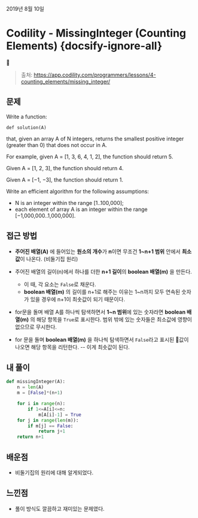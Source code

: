 2019년 8월 10일

# Codility  - MissingInteger  (Counting Elements) {docsify-ignore-all}

> 출처: https://app.codility.com/programmers/lessons/4-counting_elements/missing_integer/

## 문제

Write a function:

`def solution(A)`

that, given an array A of N integers, returns the smallest positive integer (greater than 0) that does not occur in A.

For example, given A = [1, 3, 6, 4, 1, 2], the function should return 5.

Given A = [1, 2, 3], the function should return 4.

Given A = [−1, −3], the function should return 1.

Write an efficient algorithm for the following assumptions:

- N is an integer within the range [1..100,000];
- each element of array A is an integer within the range [−1,000,000..1,000,000].

## 접근 방법

- **주어진 배열(A)** 에 들어있는 **원소의 개수**가 **n**이면 무조건 **1~n+1 범위** 안에서 **최소값**이 나온다. (비둘기집 원리)

- 주어진 배열의 길이(n)에서 하나를 더한 **n+1 길이**의 **boolean 배열(m)** 을 만든다.
    - 이 때, 각 요소는 `False`로 채운다.
    - **boolean 배열(m)** 의 길이를 n+1로 해주는 이유는 1~n까지 모두 연속된 숫자가 있을 경우에 n+1이 최솟값이 되기 때문이다.

- for문을 돌며 배열 A를 하나씩 탐색하면서 **1~n 범위**에 있는 숫자라면 **boolean 배열(m)** 의 해당 항목을 `True`로 표시한다. 범위 밖에 있는 숫자들은 최소값에 영향이 없으므로 무시한다.

- for 문을 돌며 **boolean 배열(m)** 을 하나씩 탐색하면서 `False`라고 표시된 값이 나오면 해당 항목을 리턴한다. -- 이게 최솟값이 된다.

## 내 풀이

```python
def missingInteger(A):
    n = len(A)
    m = [False]*(n+1)

    for i in range(n):
        if 1<=A[i]<=n:
            m[A[i]-1] = True
    for j in range(len(m)):
        if m[j] == False:
            return j+1
    return n+1
```

## 배운점

- 비둘기집의 원리에 대해 알게되었다.

## 느낀점

- 풀이 방식도 깔끔하고 재미있는 문제였다.

